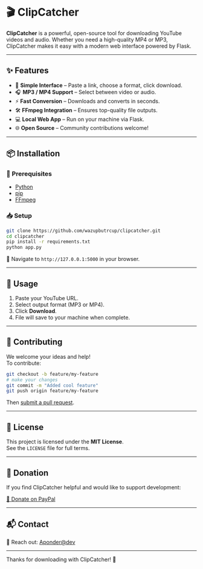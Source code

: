 # 🎬 ClipCatcher

**ClipCatcher** is a powerful, open-source tool for downloading YouTube videos and audio. Whether you need a high-quality MP4 or MP3, ClipCatcher makes it easy with a modern web interface powered by Flask.

---

## ✨ Features

- 🎯 **Simple Interface** – Paste a link, choose a format, click download.
- 🎧 **MP3 / MP4 Support** – Select between video or audio.
- ⚡ **Fast Conversion** – Downloads and converts in seconds.
- 🛠️ **FFmpeg Integration** – Ensures top-quality file outputs.
- 💻 **Local Web App** – Run on your machine via Flask.
- 🌐 **Open Source** – Community contributions welcome!

---

## 📦 Installation

### 🔧 Prerequisites

- [Python](https://www.python.org/downloads/)
- [pip](https://pip.pypa.io/en/stable/installation/)
- [FFmpeg](https://ffmpeg.org/download.html)

### 📥 Setup

```bash
git clone https://github.com/wazupbutrcup/clipcatcher.git
cd clipcatcher
pip install -r requirements.txt
python app.py
```

🔗 Navigate to `http://127.0.0.1:5000` in your browser.

---

## 🚀 Usage

1. Paste your YouTube URL.
2. Select output format (MP3 or MP4).
3. Click **Download**.
4. File will save to your machine when complete.

---

## 🤝 Contributing

We welcome your ideas and help!  
To contribute:

```bash
git checkout -b feature/my-feature
# make your changes
git commit -m "Added cool feature"
git push origin feature/my-feature
```

Then [submit a pull request](https://github.com/APonder-Dev/clipcatcher/pulls).

---

## 📝 License

This project is licensed under the **MIT License**.  
See the `LICENSE` file for full terms.

---

## 💖 Donation

If you find ClipCatcher helpful and would like to support development:

[💸 Donate on PayPal](https://www.paypal.com/donate/?business=6TUCF33LPY9K2&no_recurring=0&item_name=Development+and+Coding+Features&currency_code=USD)

---

## 📬 Contact

📧 Reach out: [Aponder@dev](mailto:Anthony@Aponder.dev)

---

Thanks for downloading with ClipCatcher! 🎉
